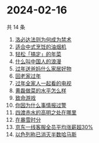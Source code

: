 # 2024-02-16

共 14 条

<!-- BEGIN -->
<!-- 最后更新时间 Fri Feb 16 2024 23:08:35 GMT+0800 (China Standard Time) -->

1. [洛必达法则为何成为禁术](https://www.zhihu.com/search?q=洛必达法则为何成为禁术)
1. [适合中式烹饪的油烟机](https://www.zhihu.com/search?q=适合中式烹饪的油烟机)
1. [轻松「搞定」的年菜](https://www.zhihu.com/search?q=轻松「搞定」的年菜)
1. [什么叫中国人的浪漫](https://www.zhihu.com/search?q=什么叫中国人的浪漫)
1. [过年送爸妈什么家居好物](https://www.zhihu.com/search?q=过年送爸妈什么家居好物)
1. [回老家过年](https://www.zhihu.com/search?q=回老家过年)
1. [过年全家人一起看的电视](https://www.zhihu.com/search?q=过年全家人一起看的电视)
1. [黄磊做菜的水平怎么样](https://www.zhihu.com/search?q=黄磊做菜的水平怎么样)
1. [致命游戏](https://www.zhihu.com/search?q=致命游戏)
1. [你因为什么事情报过警](https://www.zhihu.com/search?q=你因为什么事情报过警)
1. [四渡赤水的高明之处在哪里](https://www.zhihu.com/search?q=四渡赤水的高明之处在哪里)
1. [在暴雪时分](https://www.zhihu.com/search?q=在暴雪时分)
1. [京东一线客服全员平均涨薪超30%](https://www.zhihu.com/search?q=京东一线客服全员平均涨薪超30%)
1. [以色列称已消灭半数哈马斯](https://www.zhihu.com/search?q=以色列称已消灭半数哈马斯)

<!-- END -->
